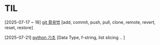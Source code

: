 # TIL 

[2025-07-17 ~ 18] [git 활용법](https://github.com/hyundingi/git-practice.git)
[add, commit, push, pull, clone, remote, revert, reset, restore]

[2025-07-21] [python 기초](https://github.com/hyundingi/TIL/tree/master/python/Data%20Type)
[Data Type, f-string, list slicing .. ]